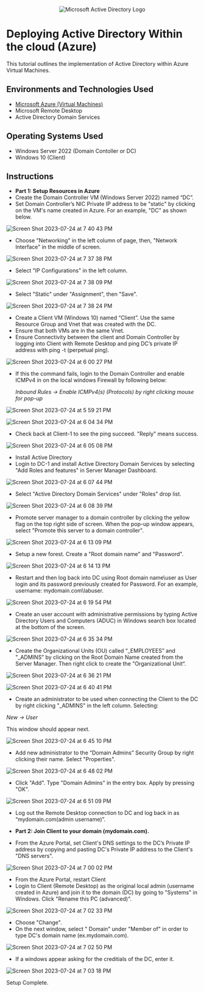 <p align="center">
<img src="https://i.imgur.com/pU5A58S.png" alt="Microsoft Active Directory Logo"/>
</p>

<h1>Deploying Active Directory Within the cloud (Azure)</h1>

This tutorial outlines the implementation of Active Directory within Azure Virtual Machines.<br />

<h2>Environments and Technologies Used</h2>

- [Microsoft Azure (Virtual Machines)](https://azure.microsoft.com/en-us/free/search/?ef_id=_k_Cj0KCQjwn_OlBhDhARIsAG2y6zP4dj0GTUbQZfgBzQwT0oEX3HE2sFzljRNaK8gSsTL7Rqxnb98bYOoaAp-hEALw_wcB_k_&OCID=AIDcmm5edswduu_SEM__k_Cj0KCQjwn_OlBhDhARIsAG2y6zP4dj0GTUbQZfgBzQwT0oEX3HE2sFzljRNaK8gSsTL7Rqxnb98bYOoaAp-hEALw_wcB_k_&gad=1&gclid=Cj0KCQjwn_OlBhDhARIsAG2y6zP4dj0GTUbQZfgBzQwT0oEX3HE2sFzljRNaK8gSsTL7Rqxnb98bYOoaAp-hEALw_wcB)
- Microsoft Remote Desktop
- Active Directory Domain Services

<h2>Operating Systems Used </h2>

- Windows Server 2022 (Domain Contoller or DC)
- Windows 10 (Client)

<h2>Instructions</h2>

- **Part 1: Setup Resources in Azure**
- Create the Domain Controller VM (Windows Server 2022) named “DC”.
- Set Domain Controller’s NIC Private IP address to be "static" by clicking on the VM's name created in Azure. For an example, "DC" as shown below. 

![Screen Shot 2023-07-24 at 7 40 43 PM](https://github.com/AIweave/Configuring-Active-Directory-Within-Azure-VMs/assets/121763338/0bc5e565-81c2-4ee6-8ece-7d327f6ed075)

- Choose "Networking" in the left column of page, then, "Network Interface" in the middle of screen.
  
![Screen Shot 2023-07-24 at 7 37 38 PM](https://github.com/AIweave/Configuring-Active-Directory-Within-Azure-VMs/assets/121763338/7bc760e0-0813-4bc4-9d8a-2b4fe11791d5)

- Select "IP Configurations" in the left column.

![Screen Shot 2023-07-24 at 7 38 09 PM](https://github.com/AIweave/Configuring-Active-Directory-Within-Azure-VMs/assets/121763338/353a3300-b534-49ea-9f53-6953d8aea16d)

- Select "Static" under "Assignment", then "Save".
  
![Screen Shot 2023-07-24 at 7 38 24 PM](https://github.com/AIweave/Configuring-Active-Directory-Within-Azure-VMs/assets/121763338/a2feb3a7-dffa-46d6-a85a-4ee85ba36e86)

- Create a Client VM (Windows 10) named “Client”.  Use the same Resource Group and Vnet that was created with the DC.
- Ensure that both VMs are in the same Vnet.
- Ensure Connectivity between the client and Domain Controller by logging into Client with Remote Desktop and ping DC’s private IP address with ping -t <ip address> (perpetual ping).

![Screen Shot 2023-07-24 at 6 00 27 PM](https://github.com/AIweave/Configuring-Active-Directory-Within-Azure-VMs/assets/121763338/19836aba-f6e5-4745-9d36-7814bf6c3ec4)

- If this the command fails, login to the Domain Controller and enable ICMPv4 in on the local windows Firewall by following below:

    *Inbound Rules -> Enable ICMPv4(s) (Protocols) by right clicking mouse for pop-up*
 
![Screen Shot 2023-07-24 at 5 59 21 PM](https://github.com/AIweave/Configuring-Active-Directory-Within-Azure-VMs/assets/121763338/25a3eed3-4480-4bc5-9d47-e13acba24680)

![Screen Shot 2023-07-24 at 6 04 34 PM](https://github.com/AIweave/Configuring-Active-Directory-Within-Azure-VMs/assets/121763338/7fefa1f5-b8d3-404a-8f0c-028094e786b5)

- Check back at Client-1 to see the ping succeed. "Reply" means success.

![Screen Shot 2023-07-24 at 6 05 08 PM](https://github.com/AIweave/Configuring-Active-Directory-Within-Azure-VMs/assets/121763338/b8d22ce6-7cab-4c0a-b852-8df0cfe39507)


- Install Active Directory
- Login to DC-1 and install Active Directory Domain Services by selecting "Add Roles and features" in Server Manager Dashboard.
 
![Screen Shot 2023-07-24 at 6 07 44 PM](https://github.com/AIweave/Configuring-Active-Directory-Within-Azure-VMs/assets/121763338/710d255c-3786-4747-997f-5dd99d508d71)

- Select "Active Directory Domain Services" under "Roles" drop list.

![Screen Shot 2023-07-24 at 6 08 39 PM](https://github.com/AIweave/Configuring-Active-Directory-Within-Azure-VMs/assets/121763338/d65e0aae-7b8d-4e6b-b4fa-e4bd2421fa3b)

- Promote server manager to a domain controller by clicking the yellow flag on the top right side of screen.  When the pop-up window appears, select "Promote this server to a domain controller".

![Screen Shot 2023-07-24 at 6 13 09 PM](https://github.com/AIweave/Configuring-Active-Directory-Within-Azure-VMs/assets/121763338/6ec0f580-eca3-42c5-9632-209ccd860593)

- Setup a new forest. Create a "Root domain name" and "Password".

![Screen Shot 2023-07-24 at 6 14 13 PM](https://github.com/AIweave/Configuring-Active-Directory-Within-Azure-VMs/assets/121763338/4f51748d-5190-41fa-bdda-b892f070955d)

- Restart and then log back into DC using Root domain name\user as User login and its password previously created for Password. For an example, username: mydomain.com\labuser.

![Screen Shot 2023-07-24 at 6 19 54 PM](https://github.com/AIweave/Configuring-Active-Directory-Within-Azure-VMs/assets/121763338/4be164f2-e50b-42f7-affe-74cbdebe6df5)

- Create an user account with administrative permissions by typing Active Directory Users and Computers (ADUC) in Windows search box located at the bottom of the screen.
 
![Screen Shot 2023-07-24 at 6 35 34 PM](https://github.com/AIweave/Configuring-Active-Directory-Within-Azure-VMs/assets/121763338/3fc97147-547c-4452-9c24-e324ebe3bce4)

- Create the Organizational Units (OU) called “_EMPLOYEES” and "_ADMINS” by clicking on the Root Domain Name created from the Server Manager.  Then right click to create the "Organizational Unit“.
 
![Screen Shot 2023-07-24 at 6 36 21 PM](https://github.com/AIweave/Configuring-Active-Directory-Within-Azure-VMs/assets/121763338/6fc2cf05-bc0e-4b45-91e4-b7dc193e61ed)

![Screen Shot 2023-07-24 at 6 40 41 PM](https://github.com/AIweave/Configuring-Active-Directory-Within-Azure-VMs/assets/121763338/411dc7ed-5f35-4b8f-aacb-08a1674bbced)

- Create an administrator to be used when connecting the Client to the DC by right clicking "_ADMINS" in the left column. Selecting:

*New -> User*

This window should appear next.
    
![Screen Shot 2023-07-24 at 6 45 10 PM](https://github.com/AIweave/Configuring-Active-Directory-Within-Azure-VMs/assets/121763338/e44ed623-c8bf-4258-b2ec-8ce0280d3662)

- Add new administrator to the “Domain Admins” Security Group by right clicking their name.  Select "Properties". 

![Screen Shot 2023-07-24 at 6 48 02 PM](https://github.com/AIweave/Configuring-Active-Directory-Within-Azure-VMs/assets/121763338/26cc425f-b100-4432-81e7-c4ca8984da89)

- Click "Add". Type "Domain Admins" in the entry box. Apply by pressing "OK".  

![Screen Shot 2023-07-24 at 6 51 09 PM](https://github.com/AIweave/Configuring-Active-Directory-Within-Azure-VMs/assets/121763338/b1e10fa0-6cd2-48cf-925a-4ac3d8cddb42)

- Log out the Remote Desktop connection to DC and log back in as “mydomain.com\(admin username)”.

- **Part 2: Join Client to your domain (mydomain.com).**  
- From the Azure Portal, set Client's DNS settings to the DC’s Private IP address by copying and pasting DC's Private IP address to the Client's "DNS servers".

![Screen Shot 2023-07-24 at 7 00 02 PM](https://github.com/AIweave/Configuring-Active-Directory-Within-Azure-VMs/assets/121763338/bb0d8819-89df-437d-b144-f80443439eb2)

- From the Azure Portal, restart Client
- Login to Client (Remote Desktop) as the original local admin (username created in Azure) and join it to the domain (DC) by going to "Systems" in Windows.  Click "Rename this PC (advanced)".

![Screen Shot 2023-07-24 at 7 02 33 PM](https://github.com/AIweave/Configuring-Active-Directory-Within-Azure-VMs/assets/121763338/66f3f43b-c553-470e-be03-5a37efc8ab08)

- Choose "Change".
- On the next window, select " Domain" under "Member of" in order to type DC's domain name (ex.mydomain.com).
   
![Screen Shot 2023-07-24 at 7 02 50 PM](https://github.com/AIweave/Configuring-Active-Directory-Within-Azure-VMs/assets/121763338/06840733-9e66-47bd-aab2-7f72a46715da)

- If a windows appear asking for the creditials of the DC, enter it.

![Screen Shot 2023-07-24 at 7 03 18 PM](https://github.com/AIweave/Configuring-Active-Directory-Within-Azure-VMs/assets/121763338/6c46ff6a-6dd9-4b25-92bd-80281b798cd5)

Setup Complete.


